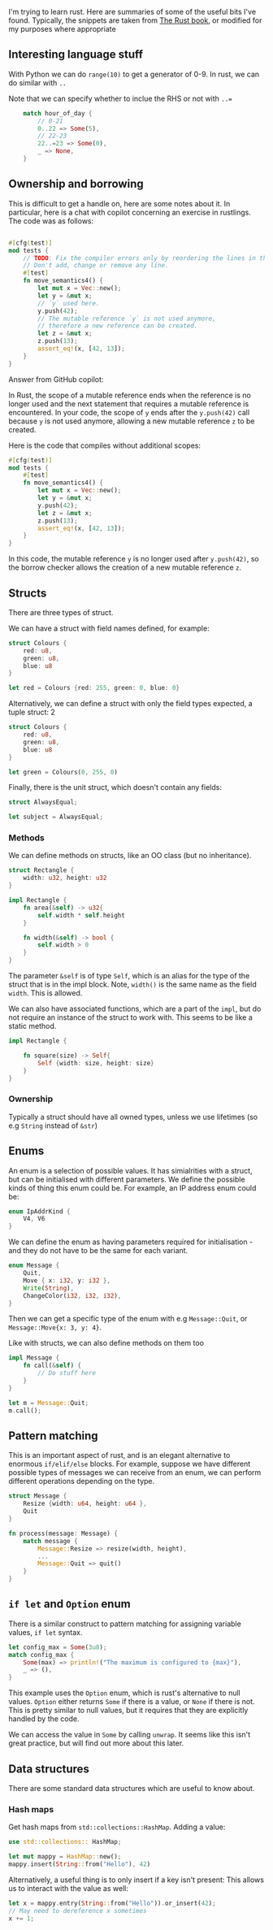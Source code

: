 <!--
.. title: Rust
.. slug: rust
.. tags: rust
.. date: 2025-02-09 20:01:52 UTC+02:00
.. category: 
.. link: 
.. description: 
.. type: text
.. path: /posts/python/django
-->

I'm trying to learn rust. 
Here are summaries of some of the useful bits I've found.
Typically, the snippets are taken from [The Rust book](https://doc.rust-lang.org/book/),
or modified for my purposes where appropriate

## Interesting language stuff

With Python we can do `range(10)`  to get a generator of 0-9.
In rust, we can do similar with `..`

Note that we can specify whether to inclue the RHS or not with `..=`

```rust
    match hour_of_day {
        // 0-21
        0..22 => Some(5),
        // 22-23
        22..=23 => Some(0),
        _ => None,
    }
```


## Ownership and borrowing

This is difficult to get a handle on, here are some notes about it.
In particular, here is a chat with copilot concerning an exercise in rustlings.
The code was as follows:

```rust

#[cfg(test)]
mod tests {
    // TODO: Fix the compiler errors only by reordering the lines in the test.
    // Don't add, change or remove any line.
    #[test]
    fn move_semantics4() {
        let mut x = Vec::new();
        let y = &mut x;
        // `y` used here.
        y.push(42);
        // The mutable reference `y` is not used anymore,
        // therefore a new reference can be created.
        let z = &mut x;
        z.push(13);
        assert_eq!(x, [42, 13]);
    }
}


```

Answer from GitHub copilot:

In Rust, the scope of a mutable reference ends when the reference is no longer used and the next statement that requires a mutable reference is encountered. In your code, the scope of `y` ends after the `y.push(42)` call because `y` is not used anymore, allowing a new mutable reference `z` to be created.

Here is the code that compiles without additional scopes:

```rust
#[cfg(test)]
mod tests {
    #[test]
    fn move_semantics4() {
        let mut x = Vec::new();
        let y = &mut x;
        y.push(42);
        let z = &mut x;
        z.push(13);
        assert_eq!(x, [42, 13]);
    }
}
```

In this code, the mutable reference `y` is no longer used after `y.push(42)`, so the borrow checker allows the creation of a new mutable reference `z`.

## Structs

There are three types of struct.

We can have a struct with field names defined, for example:

```rust
struct Colours {
    red: u8,
    green: u8,
    blue: u8
}

let red = Colours {red: 255, green: 0, blue: 0}

```

Alternatively, we can define a struct with only the field types expected, a tuple struct:
2
```rust
struct Colours {
    red: u8,
    green: u8,
    blue: u8
}

let green = Colours(0, 255, 0)

```

Finally, there is the unit struct, which doesn't contain any fields:

```rust
struct AlwaysEqual;

let subject = AlwaysEqual;
```

### Methods
We can define methods on structs, like an OO class (but no inheritance).

```rust
struct Rectangle {
    width: u32, height: u32
}

impl Rectangle {
    fn area(&self) -> u32{
        self.width * self.height
    }

    fn width(&self) -> bool {
        self.width > 0
    }    
}
```

The parameter `&self` is of type `Self`, which is an alias for the type of the struct that is in the impl block.
Note, `width()` is the same name as the field `width`. This is allowed.

We can also have associated functions, which are a part of the `impl`, but do not require an instance of the
struct to work with.
This seems to be like a static method.

```rust
impl Rectangle {

    fn square(size) -> Self{
        Self {width: size, height: size}
    }
}
```


### Ownership

Typically a struct should have all owned types, unless we use lifetimes (so e.g `String` instead of `&str`)

## Enums

An enum is a selection of possible values.
It has simialrities with a struct, but can be initialised with different parameters.
We define the possible kinds of thing this enum could be. For example, an IP address enum could be:

```rust
enum IpAddrKind {
    V4, V6
}
```

We can define the enum as having parameters required for initialisation - and they do not have to
be the same for each variant.

```rust
enum Message {
    Quit,
    Move { x: i32, y: i32 },
    Write(String),
    ChangeColor(i32, i32, i32),
}
```

Then we can get a specific type of the enum with e.g `Message::Quit`, or `Message::Move{x: 3, y: 4}`.

Like with structs, we can also define methods on them too

```rust
impl Message {
    fn call(&self) {
        // Do stuff here
    }
}

let m = Message::Quit;
m.call();
```



## Pattern matching

This is an important aspect of rust, and is an elegant alternative to enormous `if/elif/else` blocks.
For example, suppose we have different possible types of messages we can receive from an enum, we can perform different operations depending on the type.

```rust
struct Message {
    Resize {width: u64, height: u64 },
    Quit
}

fn process(message: Message) {
    match message {
        Message::Resize => resize(width, height),
        ...
        Message::Quit => quit()
    }
}

```

## `if let` and `Option` enum

There is a similar construct to pattern matching for assigning variable values, `if let` syntax.

```rust
let config_max = Some(3u8);
match config_max {
    Some(max) => println!("The maximum is configured to {max}"),
    _ => (),
}
```
This example uses the `Option` enum, which is rust's alternative to null values.
`Option` either returns `Some` if there is a value, or `None` if there is not.
This is pretty similar to null values, but it requires that they are explicitly handled by the code.

We can access the value in `Some` by calling `unwrap`.
It seems like this isn't great practice, but will find out more about this later.


## Data structures

There are some standard data structures which are useful to know about.

### Hash maps

Get hash maps from `std::collections::HashMap`. Adding a value:

```rust
use std::collections:: HashMap;

let mut mappy = HashMap::new();
mappy.insert(String::from("Hello"), 42)
```

Alternatively, a useful thing is to only insert if a key isn't present:
This allows us to interact with the value as well:

```rust
let x = mappy.entry(String::from("Hello")).or_insert(42);
// May need to dereference x sometimes
x += 1;
```


